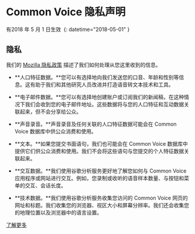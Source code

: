 # Common Voice 隐私声明

有2018 年 5 月 1 日生效 ⁩ {: datetime="2018-05-01" }

## 隐私

我们的 [Mozilla 隐私政策](https://www.mozilla.org/privacy) 描述了我们如何处理从您这里收到的信息。

* **人口特征数据。**您可以有选择地向我们发送您的口音、年龄和性别等信息。这有助于我们和其他研究人员改进并打造语音转文本技术和工具。

* **电子邮件数据。**您可以有选择地创建账户或订阅我们的新闻稿，在这种情况下我们会收到您的电子邮件地址。这些数据将与您的人口特征和互动数据关联起来，但不会分享给公众。

* **声音录音。**声音录音及任何关联的人口特征数据可能会在 Common Voice 数据库中供公众消费和使用。

* **文本。**如果您提交书面语句，我们也可能会在 Common Voice 数据库中提供它们供公众消费和使用。我们不会将这些语句与您提交的个人特征数据关联起来。 

* **交互数据。**我们使用谷歌分析服务更好地了解您如何与 Common Voice 应用程序或网站进行交互。例如，您录制或收听的语音样本数量、与按钮和菜单的交互、会话长度。

* **技术数据。**我们使用谷歌分析服务收集您访问的 Common Voice 网页的网址和标题。我们收集您的浏览器、视区大小和屏幕分辨率。我们还会收集您的地理位置以及浏览器中的语言设置。

[了解更多](https://github.com/mozilla/voice-web/blob/master/docs/data_dictionary.md)
